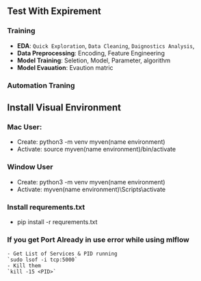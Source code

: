 ## Test With Expirement
### Training
- **EDA**: `Quick Exploration`, `Data Cleaning`, `Daignostics Analysis`,
- **Data Preprocessing**: Encoding, Feature Engineering
- **Model Training**: Seletion, Model, Parameter, algorithm
- **Model Evauation**: Evaution matric
### Automation Traning

## Install Visual Environment
### Mac User: 
- Create: python3 -m venv myven(name environment)
- Activate: source myven(name environment)/bin/activate
### Window User
- Create: python3 -m venv myven(name environment)
- Activate: myven(name environment)\Scripts\activate
### Install requrements.txt
- pip install -r requrements.txt


### If you get Port Already in use error while using mlflow
    - Get List of Services & PID running
    `sudo lsof -i tcp:5000`
    - Kill them 
    `kill -15 <PID>`